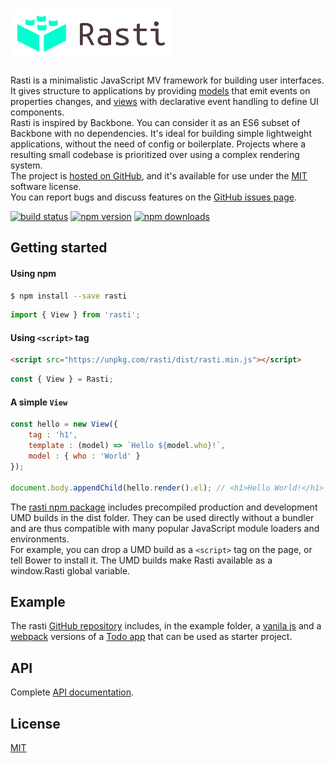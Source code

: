 # <a href='http://rasti.js.org'><img src='logo.svg' height='80' alt='Rasti' aria-label='rasti.js.org' /></a>

Rasti is a minimalistic JavaScript MV framework for building user interfaces.<br />
It gives structure to applications by providing [models](docs/api.md#module_Model) that emit events on properties changes, and [views](docs/api.md#module_View) with declarative event handling to define UI components.<br />
Rasti is inspired by Backbone. You can consider it as an ES6 subset of Backbone with no dependencies.
It's ideal for building simple lightweight applications, without the need of config or boilerplate. Projects where a resulting small codebase is prioritized over using a complex rendering system.<br />
The project is [hosted on GitHub](https://github.com/8tentaculos/rasti), and it's available for use under the [MIT](LICENSE.md) software license.<br />
You can report bugs and discuss features on the [GitHub issues page](https://github.com/8tentaculos/rasti/issues).

[![build status](https://img.shields.io/travis/8tentaculos/rasti/master.svg?style=flat-square)](https://travis-ci.org/8tentaculos/rasti)
[![npm version](https://img.shields.io/npm/v/rasti.svg?style=flat-square)](https://www.npmjs.com/package/rasti)
[![npm downloads](https://img.shields.io/npm/dm/rasti.svg?style=flat-square)](https://www.npmjs.com/package/rasti)

## Getting started

#### Using npm

```bash
$ npm install --save rasti
```

```javascript
import { View } from 'rasti';
```

#### Using `<script>` tag

```html
<script src="https://unpkg.com/rasti/dist/rasti.min.js"></script>
```

```javascript
const { View } = Rasti;
```

#### A simple `View`

```javascript
const hello = new View({
    tag : 'h1',
    template : (model) => `Hello ${model.who}!`,
    model : { who : 'World' }
});

document.body.appendChild(hello.render().el); // <h1>Hello World!</h1>
```

The [rasti npm package](https://www.npmjs.com/package/rasti) includes precompiled production and development UMD builds in the dist folder. They can be used directly without a bundler and are thus compatible with many popular JavaScript module loaders and environments.<br />
For example, you can drop a UMD build as a `<script>` tag on the page, or tell Bower to install it. The UMD builds make Rasti available as a window.Rasti global variable.

## Example

The rasti [GitHub repository](https://github.com/8tentaculos/rasti) includes, in the example folder, a [vanila js](https://github.com/8tentaculos/rasti/tree/master/example/todo) and a [webpack](https://github.com/8tentaculos/rasti/tree/master/example/todo-webpack) versions of a [Todo app](http://rasti.js.org/example/todo/index.html) that can be used as starter project.

## API

Complete [API documentation](docs/api.md).

## License

[MIT](LICENSE.md)
